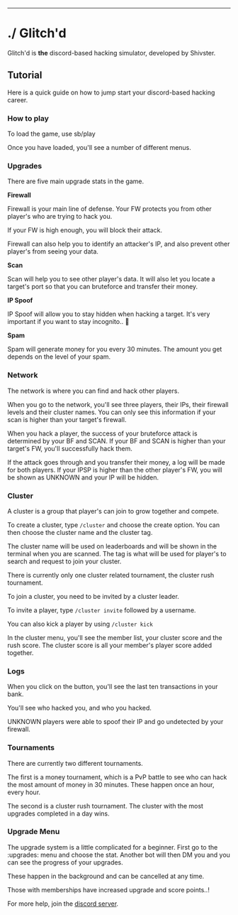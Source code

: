 ----------------------------------------
# ./ Glitch'd

Glitch'd is **the** discord-based hacking simulator, developed by Shivster.



## Tutorial

Here is a quick guide on how to jump start your discord-based hacking career.

### How to play

To load the game, use sb/play

Once you have loaded, you'll see a number of different menus.

### Upgrades 

There are five main upgrade stats in the game.

**Firewall**

Firewall is your main line of defense. Your FW protects you from other player's who are trying to hack you.

If your FW is high enough, you will block their attack.

Firewall can also help you to identify an attacker's IP, and also prevent other player's from seeing your data.

**Scan**

Scan will help you to see other player's data. It will also let you locate a target's port so that you can bruteforce and transfer their money.

**IP Spoof**

IP Spoof will allow you to stay hidden when hacking a target. It's very important if you want to stay incognito.. 👀

**Spam**

Spam will generate money for you every 30 minutes. The amount you get depends on the level of your spam.


### Network

The network is where you can find and hack other players.

When you go to the network, you'll see three players, their IPs, their firewall levels and their cluster names. You can only see this information if your scan is higher than your target's firewall.

When you hack a player, the success of your bruteforce attack is determined by your BF and SCAN. If your BF and SCAN is higher than your target's FW, you'll successfully hack them.

If the attack goes through and you transfer their money, a log will be made for both players. If your IPSP is higher than the other player's FW, you will be shown as UNKNOWN and your IP will be hidden.

### Cluster

A cluster is a group that player's can join to grow together and compete.

To create a cluster, type `/cluster` and choose the create option. You can then choose the cluster name and the cluster tag.

The cluster name will be used on leaderboards and will be shown in the terminal when you are scanned. The tag is what will be used for player's to search and request to join your cluster.

There is currently only one cluster related tournament, the cluster rush tournament.


To join a cluster, you need to be invited by a cluster leader.

To invite a player, type `/cluster invite` followed by a username.

You can also kick a player by using `/cluster kick`

In the cluster menu, you'll see the member list, your cluster score and the rush score. The cluster score is all your member's player score added together.

### Logs

When you click on the button, you'll see the last ten transactions in your bank.

You'll see who hacked you, and who you hacked.

UNKNOWN players were able to spoof their IP and go undetected by your firewall.

### Tournaments

There are currently two different tournaments.

The first is a money tournament, which is a PvP battle to see who can hack the most amount of money in 30 minutes. These happen once an hour, every hour.

The second is a cluster rush tournament. The cluster with the most upgrades completed in a day wins.

### Upgrade Menu

The upgrade system is a little complicated for a beginner. First go to the :upgrades: menu and choose the stat. Another bot will then DM you and you can see the progress of your upgrades.

These happen in the background and can be cancelled at any time.

Those with memberships have increased upgrade and score points..!



For more help, join the [discord server](https://dsc.gg/glitch'd).

